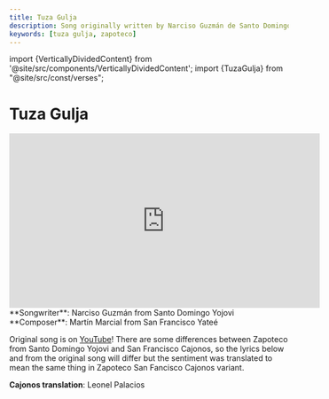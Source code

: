 ```yaml
---
title: Tuza Gulja
description: Song originally written by Narciso Guzmán de Santo Domingo Yojovi
keywords: [tuza gulja, zapoteco]
---
```

import {VerticallyDividedContent} from '@site/src/components/VerticallyDividedContent';
import {TuzaGulja} from "@site/src/const/verses";

# Tuza Gulja

<iframe width="560" height="315" src="https://www.youtube.com/embed/lwwhlgnOpls?si=pSlRRq6xHm72KhWh" title="Tozan Goljha" frameborder="0" allow="accelerometer; autoplay; clipboard-write; encrypted-media; gyroscope; picture-in-picture; web-share" allowfullscreen></iframe>
**Songwriter**: Narciso Guzmán from Santo Domingo Yojovi  
**Composer**: Martín Marcial from San Francisco Yateé

Original song is on [YouTube](https://youtu.be/lwwhlgnOpls?si=BaByUcG1JsoHecyk)! There are some differences between
Zapoteco from Santo Domingo Yojovi and San Francisco Cajonos, so the lyrics below and from the original song will differ
but the sentiment was translated to mean the same thing in Zapoteco San Fancisco Cajonos variant.

**Cajonos translation**: Leonel Palacios

<VerticallyDividedContent leftContent={TuzaGulja.zapoteco} rightContent={TuzaGulja.translation} />

